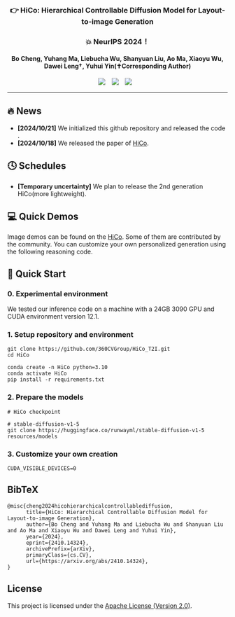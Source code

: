 

### <div align="center">👉 HiCo: Hierarchical Controllable Diffusion Model for Layout-to-image Generation<div> 
### <div align="center"> 💥 NeurIPS 2024！ <div> 
#### <div align="center"> Bo Cheng, Yuhang Ma, Liebucha Wu, Shanyuan Liu, Ao Ma, Xiaoyu Wu, Dawei Leng†, Yuhui Yin(✝Corresponding Author) <div> 

<div align="center">
  <a href="[https://360cvgroup.github.io/HiCo_T2I/]"><img src="https://img.shields.io/static/v1?label=Project%20Page&message=Github&color=blue&logo=github-pages"></a> &ensp;
  <a href="https://arxiv.org/abs/2410.14324"><img src="https://img.shields.io/static/v1?label=Paper&message=Arxiv:HiCo&color=red&logo=arxiv"></a> &ensp;
  <a href="https://github.com/xxx"><img src="https://img.shields.io/static/v1?label=App&message=ComfyUI&&color=green"></a> &ensp;
</div>

---
## 🔥 News 
- **[2024/10/21]** We initialized this github repository and released the code .
- **[2024/10/18]** We released the paper of [HiCo](https://arxiv.org/abs/2410.14324).

## 🕓 Schedules
- **[Temporary uncertainty]** We plan to release the 2nd generation HiCo(more lightweight).

## 💻 Quick Demos
Image demos can be found on the [HiCo](https://360cvgroup.github.io/HiCo_T2I/). Some of them are contributed by the community. You can customize your own personalized generation using the following reasoning code.

## 🔧 Quick Start
### 0. Experimental environment
We tested our inference code on a machine with a 24GB 3090 GPU and CUDA environment version 12.1.

### 1. Setup repository and environment
```
git clone https://github.com/360CVGroup/HiCo_T2I.git
cd HiCo

conda create -n HiCo python=3.10
conda activate HiCo
pip install -r requirements.txt
```
### 2. Prepare the models
```
# HiCo checkpoint

# stable-diffusion-v1-5
git clone https://huggingface.co/runwayml/stable-diffusion-v1-5 resources/models
```
### 3. Customize your own creation
```
CUDA_VISIBLE_DEVICES=0 
```
## BibTeX
```
@misc{cheng2024hicohierarchicalcontrollablediffusion,
      title={HiCo: Hierarchical Controllable Diffusion Model for Layout-to-image Generation}, 
      author={Bo Cheng and Yuhang Ma and Liebucha Wu and Shanyuan Liu and Ao Ma and Xiaoyu Wu and Dawei Leng and Yuhui Yin},
      year={2024},
      eprint={2410.14324},
      archivePrefix={arXiv},
      primaryClass={cs.CV},
      url={https://arxiv.org/abs/2410.14324}, 
}
```
## License
This project is licensed under the [Apache License (Version 2.0)](https://github.com/modelscope/modelscope/blob/master/LICENSE).

